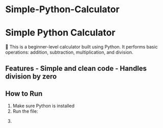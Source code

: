 # Simple-Python-Calculator
# Simple Python Calculator 
🧮  This is a beginner-level calculator built using Python. 
It performs basic operations: addition, subtraction, multiplication, and division.
## Features - Simple and clean code - Handles division by zero 
## How to Run
1. Make sure Python is installed
2. Run the file:
3.  ```bash python calculator.py
